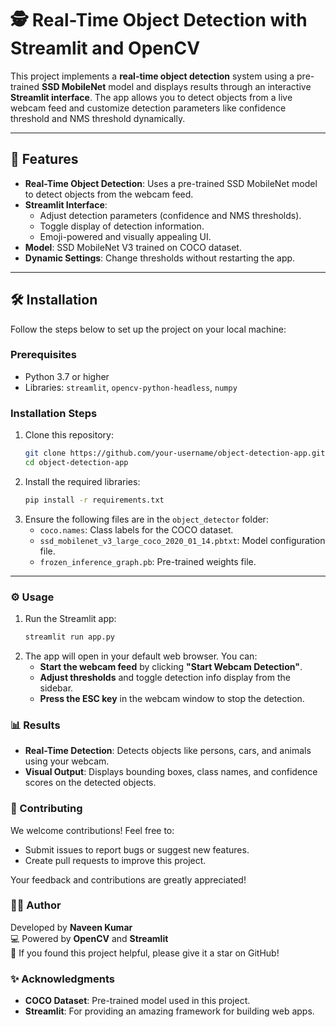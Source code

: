 # 🕵️ Real-Time Object Detection with Streamlit and OpenCV

This project implements a **real-time object detection** system using a pre-trained **SSD MobileNet** model and displays results through an interactive **Streamlit interface**. The app allows you to detect objects from a live webcam feed and customize detection parameters like confidence threshold and NMS threshold dynamically.

---

## 🚀 Features
- **Real-Time Object Detection**: Uses a pre-trained SSD MobileNet model to detect objects from the webcam feed.
- **Streamlit Interface**:
  - Adjust detection parameters (confidence and NMS thresholds).
  - Toggle display of detection information.
  - Emoji-powered and visually appealing UI.
- **Model**: SSD MobileNet V3 trained on COCO dataset.
- **Dynamic Settings**: Change thresholds without restarting the app.

---

## 🛠️ Installation

Follow the steps below to set up the project on your local machine:

### Prerequisites
- Python 3.7 or higher
- Libraries: `streamlit`, `opencv-python-headless`, `numpy`

### Installation Steps
1. Clone this repository:
   ```bash
   git clone https://github.com/your-username/object-detection-app.git
   cd object-detection-app
2. Install the required libraries:
   ```bash
   pip install -r requirements.txt
3. Ensure the following files are in the `object_detector` folder:
   - `coco.names`: Class labels for the COCO dataset.
   - `ssd_mobilenet_v3_large_coco_2020_01_14.pbtxt`: Model configuration file.
   - `frozen_inference_graph.pb`: Pre-trained weights file.

---

### ⚙️ Usage

1. Run the Streamlit app:
   ```bash
   streamlit run app.py
2. The app will open in your default web browser. You can:
   - **Start the webcam feed** by clicking **"Start Webcam Detection"**.
   - **Adjust thresholds** and toggle detection info display from the sidebar.
   - **Press the ESC key** in the webcam window to stop the detection.
### 📊 Results

- **Real-Time Detection**: Detects objects like persons, cars, and animals using your webcam.
- **Visual Output**: Displays bounding boxes, class names, and confidence scores on the detected objects.
  
### 🤝 Contributing

We welcome contributions! Feel free to:
- Submit issues to report bugs or suggest new features.
- Create pull requests to improve this project.

Your feedback and contributions are greatly appreciated!

### 👨‍💻 Author

Developed by **Naveen Kumar**  
💻 Powered by **OpenCV** and **Streamlit**  
🌟 If you found this project helpful, please give it a star on GitHub!

### ✨ Acknowledgments

- **COCO Dataset**: Pre-trained model used in this project.
- **Streamlit**: For providing an amazing framework for building web apps.

